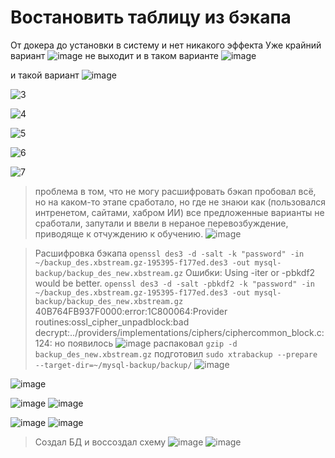 # Востановить таблицу из бэкапа
От докера до установки в систему и нет никакого эффекта
Уже крайний вариант 
![image](https://github.com/user-attachments/assets/a5b48825-1a0c-4fd4-9391-07f1533f5e32)
не выходит и в таком варианте
![image](https://github.com/user-attachments/assets/ed7b6576-0ba5-4e71-a895-384c137814f3)

и такой вариант
![image](https://github.com/user-attachments/assets/a59ce85e-f69f-497b-bca0-3dc33993a42b)

![3](https://github.com/user-attachments/assets/51b5e35c-c42f-4526-8365-8ac07a712519)

![4](https://github.com/user-attachments/assets/022ddfb1-068f-42c1-a4df-52794857451a)

![5](https://github.com/user-attachments/assets/1fe3550f-a770-49ca-8b09-4f60bab2d6f6)

![6](https://github.com/user-attachments/assets/95ff5037-631f-4c8b-bfd1-8537c74d3c25)

![7](https://github.com/user-attachments/assets/a82ffd0d-c793-4533-ae26-445221a3f13e)

> проблема в том, что не могу расшифровать бэкап
> пробовал всё, но на каком-то этапе сработало, но где не знаюи как (пользовался интренетом, сайтами, хабром ИИ)
> все предложенные варианты не сработали, запутали и ввели в нераное перевозбуждение, приводяще к отчуждению к обучению.
![image](https://github.com/user-attachments/assets/5dd3d479-0a8c-45c4-94ea-aa1dd833909e)

> Расшифровка бэкапа
``` openssl des3 -d -salt -k "password" -in ~/backup_des.xbstream.gz-195395-f177ed.des3 -out mysql-backup/backup_des_new.xbstream.gz ```
> Ошибки: Using -iter or -pbkdf2 would be better.
``` openssl des3 -d -salt -pbkdf2 -k "password" -in ~/backup_des.xbstream.gz-195395-f177ed.des3 -out mysql-backup/backup_des_new.xbstream.gz ```
> 40B764FB937F0000:error:1C800064:Provider routines:ossl_cipher_unpadblock:bad decrypt:../providers/implementations/ciphers/ciphercommon_block.c:124:
> но появилось
![image](https://github.com/user-attachments/assets/91edcc01-b839-4ed0-8249-d3ffd63f731c)
> распаковал
```gzip -d backup_des_new.xbstream.gz```
> подготовил
```sudo xtrabackup --prepare --target-dir=~/mysql-backup/backup/```
![image](https://github.com/user-attachments/assets/3dc64fcb-9c51-480f-b12e-b4867eefc730)

![image](https://github.com/user-attachments/assets/2d3d143b-f4f9-4c81-aa2b-ee0d62991b16)

![image](https://github.com/user-attachments/assets/74d85995-e3d0-4519-b99f-c499196aa8a3)
![image](https://github.com/user-attachments/assets/bae164b7-6814-4b1a-b9df-fc13dd2a6a9a)

![image](https://github.com/user-attachments/assets/73babe1e-c2ac-4fd0-a809-ee3efaba5aef)
![image](https://github.com/user-attachments/assets/537cac12-7186-46d4-b29b-d8be52a22517)

> Создал БД и воссоздал схему
![image](https://github.com/user-attachments/assets/8a4130f9-b6e7-413e-86e3-c457faaff162)
![image](https://github.com/user-attachments/assets/a8055267-09a6-46de-9eb9-235735effb18)

